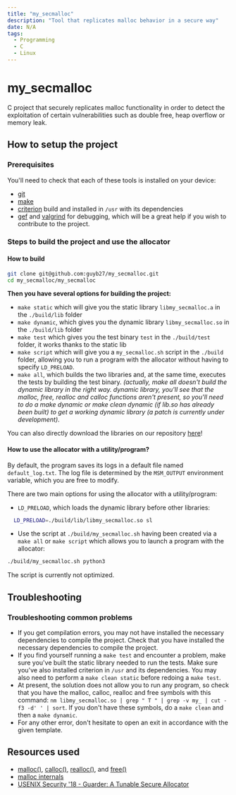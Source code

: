 ```yaml
---
title: "my_secmalloc"
description: "Tool that replicates malloc behavior in a secure way"
date: N/A
tags:
  - Programming
  - C
  - Linux
---
```


# my_secmalloc
C project that securely replicates malloc functionality in order to detect the exploitation of certain vulnerabilities such as double free, heap overflow or memory leak.

## How to setup the project
### Prerequisites
You'll need to check that each of these tools is installed on your device:
- [git](https://git-scm.com/download/win)
- [make](https://cmake.org/download/)
- [criterion](https://criterion.readthedocs.io/en/master/setup.html) build and installed in `/usr` with its dependencies
- [gef](https://github.com/hugsy/gef) and [valgrind](https://valgrind.org/downloads/current.html) for debugging, which will be a great help if you wish to contribute to the project.

### Steps to build the project and use the allocator
#### How to build
```bash
git clone git@github.com:guyb27/my_secmalloc.git
cd my_secmalloc/my_secmalloc
```
**Then you have several options for building the project:**
- ``make static`` which will give you the static library ``libmy_secmalloc.a`` in the ``./build/lib`` folder
- ``make dynamic``, which gives you the dynamic library ``libmy_secmalloc.so`` in the ``./build/lib`` folder
- ``make test`` which gives you the test binary ``test`` in the ``./build/test`` folder, it works thanks to the static lib
- ``make script`` which will give you a ``my_secmalloc.sh`` script in the ``./build`` folder, allowing you to run a program with the allocator without having to specify ``LD_PRELOAD``.
- ``make all``, which builds the two libraries and, at the same time, executes the tests by building the test binary.
  *(actually, make all doesn't build the dynamic library in the right way.
  dynamic library, you'll see that the malloc, free, realloc and calloc functions aren't present, so you'll need to do a make dynamic
  or make clean dynamic (if lib.so has already been built) to get a working dynamic library (a patch is currently under development)*.

You can also directly download the libraries on our repository [here](https://github.com/guyb27/my_secmalloc)!

#### How to use the allocator with a utility/program?
By default, the program saves its logs in a default file named ``default_log.txt``. The log file is determined by the ``MSM_OUTPUT`` environment variable, which you are free to modify.

There are two main options for using the allocator with a utility/program:
- ``LD_PRELOAD``, which loads the dynamic library before other libraries:
````bash
  LD_PRELOAD=./build/lib/libmy_secmalloc.so sl
````

- Use the script at ``./build/my_secmalloc.sh`` having been created via a ``make all`` or ``make script`` which allows you to launch a program with the allocator:
````bash
./build/my_secmalloc.sh python3
````
The script is currently not optimized.

## Troubleshooting
### Troubleshooting common problems
- If you get compilation errors, you may not have installed the necessary dependencies to compile the project.
  Check that you have installed the necessary dependencies to compile the project.
- If you find yourself running a ``make test`` and encounter a problem, make sure you've built the static library needed to run the tests.
  Make sure you've also installed criterion in `/usr` and its dependencies.
  You may also need to perform a ``make clean static`` before redoing a ``make test``.
- At present, the solution does not allow you to run any program, so check that you have the malloc, calloc, realloc and free symbols with this command:
  ``nm libmy_secmalloc.so | grep " T " | grep -v my_ | cut -f3 -d' ' | sort``. If you don't have these symbols, do a ``make clean`` and then a ``make dynamic``.
- For any other error, don't hesitate to open an exit in accordance with the given template.

## Resources used

- [malloc()](https://linux.die.net/man/3/malloc), [calloc()](https://linux.die.net/man/3/malloc), [realloc()](https://linux.die.net/man/3/malloc), and [free()](https://linux.die.net/man/3/malloc)
- [malloc internals](https://sourceware.org/glibc/wiki/MallocInternals)
- [USENIX Security '18 - Guarder: A Tunable Secure Allocator](https://www.youtube.com/watch?v=Q26_z5oKTVA)
